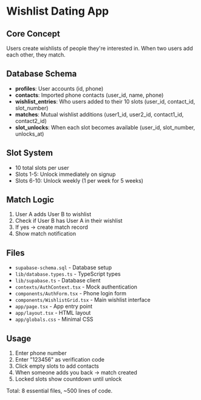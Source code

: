# Wishlist Dating App

## Core Concept
Users create wishlists of people they're interested in. When two users add each other, they match.

## Database Schema
- **profiles**: User accounts (id, phone)
- **contacts**: Imported phone contacts (user_id, name, phone)  
- **wishlist_entries**: Who users added to their 10 slots (user_id, contact_id, slot_number)
- **matches**: Mutual wishlist additions (user1_id, user2_id, contact1_id, contact2_id)
- **slot_unlocks**: When each slot becomes available (user_id, slot_number, unlocks_at)

## Slot System
- 10 total slots per user
- Slots 1-5: Unlock immediately on signup
- Slots 6-10: Unlock weekly (1 per week for 5 weeks)

## Match Logic
1. User A adds User B to wishlist
2. Check if User B has User A in their wishlist  
3. If yes → create match record
4. Show match notification

## Files
- `supabase-schema.sql` - Database setup
- `lib/database.types.ts` - TypeScript types
- `lib/supabase.ts` - Database client
- `contexts/AuthContext.tsx` - Mock authentication
- `components/AuthForm.tsx` - Phone login form
- `components/WishlistGrid.tsx` - Main wishlist interface
- `app/page.tsx` - App entry point
- `app/layout.tsx` - HTML layout
- `app/globals.css` - Minimal CSS

## Usage
1. Enter phone number
2. Enter "123456" as verification code
3. Click empty slots to add contacts
4. When someone adds you back → match created
5. Locked slots show countdown until unlock

Total: 8 essential files, ~500 lines of code.